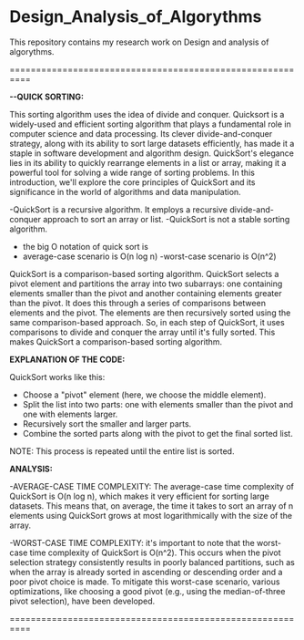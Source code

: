 # Design_Analysis_of_Algorythms
This repository contains my research work on Design and analysis of algorythms.

==========================================================

**--QUICK SORTING:**

This sorting algorithm uses the idea of divide and conquer. Quicksort is a widely-used and efficient sorting algorithm that plays a fundamental role in computer science and data processing. Its clever divide-and-conquer strategy, along with its ability to sort large datasets efficiently, has made it a staple in software development and algorithm design. QuickSort's elegance lies in its ability to quickly rearrange elements in a list or array, making it a powerful tool for solving a wide range of sorting problems. In this introduction, we'll explore the core principles of QuickSort and its significance in the world of algorithms and data manipulation.

-QuickSort is a recursive algorithm. It employs a recursive divide-and-conquer approach to sort an array or list.
-QuickSort is not a stable sorting algorithm. 
- the big O notation of quick sort is 
- average-case scenario is O(n log n)
-worst-case scenario is O(n^2)

QuickSort is a comparison-based sorting algorithm.   QuickSort selects a pivot element and partitions the array into two subarrays: one containing elements smaller than the pivot and another containing elements greater than the pivot. It does this through a series of comparisons between elements and the pivot. The elements are then recursively sorted using the same comparison-based approach. So, in each step of QuickSort, it uses comparisons to divide and conquer the array until it's fully sorted. This makes QuickSort a comparison-based sorting algorithm.

**EXPLANATION OF THE CODE:**

QuickSort works like this:

- Choose a "pivot" element (here, we choose the middle element).
- Split the list into two parts: one with elements smaller than the pivot and one with elements larger.
- Recursively sort the smaller and larger parts.
- Combine the sorted parts along with the pivot to get the final sorted list.

NOTE: This process is repeated until the entire list is sorted.

**ANALYSIS:**

-AVERAGE-CASE TIME COMPLEXITY: The average-case time complexity of QuickSort is O(n log n), which makes it very efficient for sorting large datasets. This means that, on average, the time it takes to sort an array of n elements using QuickSort grows at most logarithmically with the size of the array.

-WORST-CASE TIME COMPLEXITY: it's important to note that the worst-case time complexity of QuickSort is O(n^2). This occurs when the pivot selection strategy consistently results in poorly balanced partitions, such as when the array is already sorted in ascending or descending order and a poor pivot choice is made. To mitigate this worst-case scenario, various optimizations, like choosing a good pivot (e.g., using the median-of-three pivot selection), have been developed.

==========================================================

